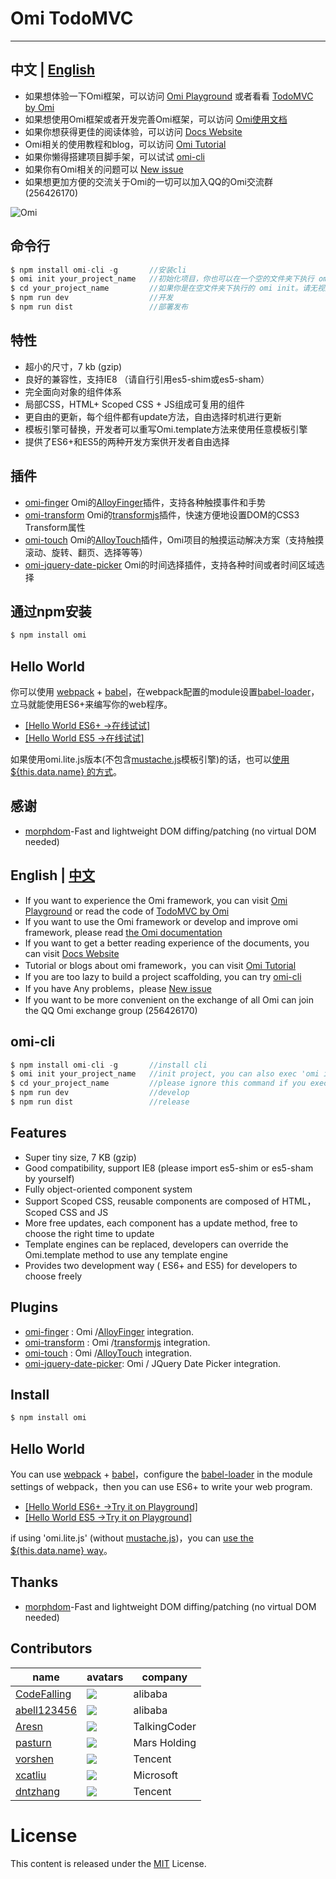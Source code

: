 ﻿# Omi TodoMVC
---

## 中文 | [English](https://github.com/AlloyTeam/omi#english--中文)

* 如果想体验一下Omi框架，可以访问 [Omi Playground](https://alloyteam.github.io/omi/example/playground/) 或者看看 [TodoMVC by Omi](https://github.com/AlloyTeam/omi/tree/master/todomvc)
* 如果想使用Omi框架或者开发完善Omi框架，可以访问 [Omi使用文档](https://github.com/AlloyTeam/omi/tree/master/docs#omi使用文档)
* 如果你想获得更佳的阅读体验，可以访问 [Docs Website](https://alloyteam.github.io/omi/website/docs.html)
* Omi相关的使用教程和blog，可以访问 [Omi Tutorial](https://github.com/AlloyTeam/omi/tree/master/tutorial)
* 如果你懒得搭建项目脚手架，可以试试 [omi-cli](https://github.com/AlloyTeam/omi/tree/master/cli)
* 如果你有Omi相关的问题可以 [New issue](https://github.com/AlloyTeam/omi/issues/new)
* 如果想更加方便的交流关于Omi的一切可以加入QQ的Omi交流群(256426170)

<img alt="Omi" src="http://alloyteam.github.io/omi/asset/omi_group.png">

## 命令行

``` js
$ npm install omi-cli -g       //安装cli
$ omi init your_project_name   //初始化项目，你也可以在一个空的文件夹下执行 omi init
$ cd your_project_name         //如果你是在空文件夹下执行的 omi init。请无视这条命令
$ npm run dev                  //开发
$ npm run dist                 //部署发布
```

## 特性

* 超小的尺寸，7 kb (gzip)
* 良好的兼容性，支持IE8 （请自行引用es5-shim或es5-sham）
* 完全面向对象的组件体系
* 局部CSS，HTML+ Scoped CSS + JS组成可复用的组件
* 更自由的更新，每个组件都有update方法，自由选择时机进行更新
* 模板引擎可替换，开发者可以重写Omi.template方法来使用任意模板引擎
* 提供了ES6+和ES5的两种开发方案供开发者自由选择

## 插件

* [omi-finger](https://github.com/AlloyTeam/omi/tree/master/plugins/omi-finger) Omi的[AlloyFinger](https://github.com/AlloyTeam/AlloyFinger)插件，支持各种触摸事件和手势
* [omi-transform](https://github.com/AlloyTeam/omi/tree/master/plugins/omi-transform) Omi的[transformjs](https://alloyteam.github.io/AlloyTouch/transformjs/)插件，快速方便地设置DOM的CSS3 Transform属性
* [omi-touch](https://github.com/AlloyTeam/omi/tree/master/plugins/omi-touch) Omi的[AlloyTouch](https://github.com/AlloyTeam/AlloyTouch)插件，Omi项目的触摸运动解决方案（支持触摸滚动、旋转、翻页、选择等等）
* [omi-jquery-date-picker](https://github.com/AlloyTeam/omi/tree/master/plugins/omi-jquery-date-picker) Omi的时间选择插件，支持各种时间或者时间区域选择

## 通过npm安装

``` js
$ npm install omi
```

## Hello World

你可以使用 [webpack](https://webpack.github.io/) + [babel](http://babeljs.io/)，在webpack配置的module设置[babel-loader](https://github.com/babel/babel-loader)，立马就能使用ES6+来编写你的web程序。

* [[Hello World ES6+ ->在线试试]](http://alloyteam.github.io/omi/website/redirect.html?type=hello_nest)
* [[Hello World ES5  ->在线试试]](http://alloyteam.github.io/omi/website/redirect.html?type=hello_es5)

如果使用omi.lite.js版本(不包含[mustache.js](https://github.com/janl/mustache.js)模板引擎)的话，也可以[使用 ${this.data.name} 的方式](http://alloyteam.github.io/omi/website/redirect.html?type=without_tpl)。

## 感谢 

* [morphdom](https://github.com/patrick-steele-idem/morphdom)-Fast and lightweight DOM diffing/patching (no virtual DOM needed)

## English | [﻿中文](https://github.com/AlloyTeam/omi#中文--english)

* If you want to experience the Omi framework, you can visit [Omi Playground](https://alloyteam.github.io/omi/example/playground/) or read the code of [TodoMVC by Omi](https://github.com/AlloyTeam/omi/tree/master/todomvc)
* If you want to use the Omi framework or develop and improve omi framework, please read [the Omi documentation](https://github.com/AlloyTeam/omi/tree/master/docs#omi使用文档)
* If you want to get a better reading experience of the documents, you can visit [Docs Website](https://alloyteam.github.io/omi/website/docs.html)
* Tutorial or blogs about omi framework，you can visit [Omi Tutorial](https://github.com/AlloyTeam/omi/tree/master/tutorial)
* If you are too lazy to build a project scaffolding, you can try [omi-cli](https://github.com/AlloyTeam/omi/tree/master/cli)
* If you have Any problems，please [New issue](https://github.com/AlloyTeam/omi/issues/new)
* If you want to be more convenient on the exchange of all Omi can join the QQ Omi exchange group (256426170)

## omi-cli

``` js
$ npm install omi-cli -g       //install cli
$ omi init your_project_name   //init project, you can also exec 'omi init' in an empty folder
$ cd your_project_name         //please ignore this command if you executed 'omi init' in an empty folder
$ npm run dev                  //develop
$ npm run dist                 //release
```

## Features

* Super tiny size, 7 KB (gzip)
* Good compatibility, support IE8 (please import es5-shim or es5-sham by yourself)
* Fully object-oriented component system
* Support Scoped CSS, reusable components are composed of HTML， Scoped CSS and JS
* More free updates, each component has a update method, free to choose the right time to update
* Template engines can be replaced, developers can override the Omi.template method to use any template engine
* Provides two development way ( ES6+ and ES5) for developers to choose freely

## Plugins

* [omi-finger](https://github.com/AlloyTeam/omi/tree/master/plugins/omi-finger) :  Omi /[AlloyFinger](https://github.com/AlloyTeam/AlloyFinger) integration.
* [omi-transform](https://github.com/AlloyTeam/omi/tree/master/plugins/omi-transform) :  Omi /[transformjs](https://alloyteam.github.io/AlloyTouch/transformjs/) integration.
* [omi-touch](https://github.com/AlloyTeam/omi/tree/master/plugins/omi-touch) :  Omi /[AlloyTouch](https://github.com/AlloyTeam/AlloyTouch) integration.
* [omi-jquery-date-picker](https://github.com/AlloyTeam/omi/tree/master/plugins/omi-jquery-date-picker):  Omi / JQuery Date Picker integration.

## Install

``` js
$ npm install omi
```

## Hello World

You can use [webpack](https://webpack.github.io/) + [babel](http://babeljs.io/)，configure the [babel-loader](https://github.com/babel/babel-loader) in  the module settings of webpack，then you can use ES6+ to write your web program.

* [[Hello World ES6+ ->Try it on Playground]](http://alloyteam.github.io/omi/website/redirect.html?type=hello_nest)
* [[Hello World ES5  ->Try it on Playground]](http://alloyteam.github.io/omi/website/redirect.html?type=hello_es5)

if using 'omi.lite.js' (without [mustache.js](https://github.com/janl/mustache.js))，you can [use the ${this.data.name} way](http://alloyteam.github.io/omi/website/redirect.html?type=without_tpl)。


## Thanks 

* [morphdom](https://github.com/patrick-steele-idem/morphdom)-Fast and lightweight DOM diffing/patching (no virtual DOM needed)

## Contributors

|name   |avatars   |company   |
|---|---|---|
|  [CodeFalling](https://github.com/CodeFalling) |  ![](https://avatars3.githubusercontent.com/u/5436704?v=3&s=60)  |  alibaba |  
|  [abell123456](https://github.com/abell123456) |  ![](https://avatars1.githubusercontent.com/u/2232380?v=3&s=60)  |  alibaba |  
|  [Aresn](https://github.com/icarusion) |  ![](https://avatars3.githubusercontent.com/u/5370542?v=3&s=60)  |  TalkingCoder |  
|  [pasturn](https://github.com/pasturn) |  ![](https://avatars2.githubusercontent.com/u/6126885?v=3&s=60)  | Mars Holding  |  
|  [vorshen](https://github.com/vorshen) | ![](https://avatars2.githubusercontent.com/u/10334783?v=3&s=60)  |  Tencent |
|  [xcatliu](https://github.com/xcatliu) |  ![](https://avatars3.githubusercontent.com/u/5453359?v=3&s=60)  |  Microsoft |  
|  [dntzhang](https://github.com/dntzhang) | ![](https://avatars2.githubusercontent.com/u/7917954?v=3&s=60)  |  Tencent |

# License
This content is released under the [MIT](http://opensource.org/licenses/MIT) License.
